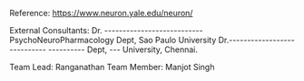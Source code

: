 Reference: https://www.neuron.yale.edu/neuron/

External Consultants:
       Dr. --------------------------- PsychoNeuroPharmacology Dept, Sao Paulo University
       Dr.---------------------------- ---------- Dept, --- University, Chennai.

Team Lead: Ranganathan
      Team Member: Manjot Singh
